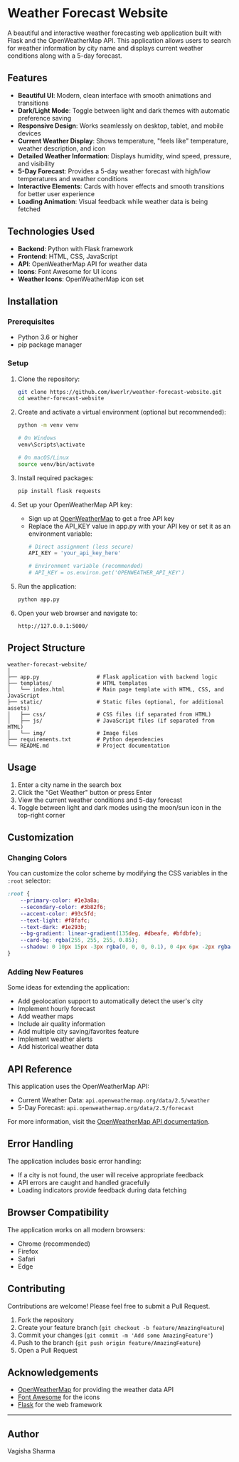 # Weather Forecast Website

A beautiful and interactive weather forecasting web application built with Flask and the OpenWeatherMap API. This application allows users to search for weather information by city name and displays current weather conditions along with a 5-day forecast.


## Features

- **Beautiful UI**: Modern, clean interface with smooth animations and transitions
- **Dark/Light Mode**: Toggle between light and dark themes with automatic preference saving
- **Responsive Design**: Works seamlessly on desktop, tablet, and mobile devices
- **Current Weather Display**: Shows temperature, "feels like" temperature, weather description, and icon
- **Detailed Weather Information**: Displays humidity, wind speed, pressure, and visibility
- **5-Day Forecast**: Provides a 5-day weather forecast with high/low temperatures and weather conditions
- **Interactive Elements**: Cards with hover effects and smooth transitions for better user experience
- **Loading Animation**: Visual feedback while weather data is being fetched

## Technologies Used

- **Backend**: Python with Flask framework
- **Frontend**: HTML, CSS, JavaScript
- **API**: OpenWeatherMap API for weather data
- **Icons**: Font Awesome for UI icons
- **Weather Icons**: OpenWeatherMap icon set

## Installation

### Prerequisites

- Python 3.6 or higher
- pip package manager

### Setup

1. Clone the repository:
   ```bash
   git clone https://github.com/kwerlr/weather-forecast-website.git
   cd weather-forecast-website
   ```

2. Create and activate a virtual environment (optional but recommended):
   ```bash
   python -m venv venv
   
   # On Windows
   venv\Scripts\activate
   
   # On macOS/Linux
   source venv/bin/activate
   ```

3. Install required packages:
   ```bash
   pip install flask requests
   ```

4. Set up your OpenWeatherMap API key:
   - Sign up at [OpenWeatherMap](https://openweathermap.org/api) to get a free API key
   - Replace the API_KEY value in app.py with your API key or set it as an environment variable:
     ```python
     # Direct assignment (less secure)
     API_KEY = 'your_api_key_here'
     
     # Environment variable (recommended)
     # API_KEY = os.environ.get('OPENWEATHER_API_KEY')
     ```

5. Run the application:
   ```bash
   python app.py
   ```

6. Open your web browser and navigate to:
   ```
   http://127.0.0.1:5000/
   ```

## Project Structure

```
weather-forecast-website/
│
├── app.py                  # Flask application with backend logic
├── templates/              # HTML templates
│   └── index.html          # Main page template with HTML, CSS, and JavaScript
├── static/                 # Static files (optional, for additional assets)
│   ├── css/                # CSS files (if separated from HTML)
│   ├── js/                 # JavaScript files (if separated from HTML)
│   └── img/                # Image files
├── requirements.txt        # Python dependencies
└── README.md               # Project documentation
```

## Usage

1. Enter a city name in the search box
2. Click the "Get Weather" button or press Enter
3. View the current weather conditions and 5-day forecast
4. Toggle between light and dark modes using the moon/sun icon in the top-right corner

## Customization

### Changing Colors

You can customize the color scheme by modifying the CSS variables in the `:root` selector:

```css
:root {
    --primary-color: #1e3a8a;
    --secondary-color: #3b82f6;
    --accent-color: #93c5fd;
    --text-light: #f8fafc;
    --text-dark: #1e293b;
    --bg-gradient: linear-gradient(135deg, #dbeafe, #bfdbfe);
    --card-bg: rgba(255, 255, 255, 0.85);
    --shadow: 0 10px 15px -3px rgba(0, 0, 0, 0.1), 0 4px 6px -2px rgba(0, 0, 0, 0.05);
}
```

### Adding New Features

Some ideas for extending the application:

- Add geolocation support to automatically detect the user's city
- Implement hourly forecast
- Add weather maps
- Include air quality information
- Add multiple city saving/favorites feature
- Implement weather alerts
- Add historical weather data

## API Reference

This application uses the OpenWeatherMap API:

- Current Weather Data: `api.openweathermap.org/data/2.5/weather`
- 5-Day Forecast: `api.openweathermap.org/data/2.5/forecast`

For more information, visit the [OpenWeatherMap API documentation](https://openweathermap.org/api).

## Error Handling

The application includes basic error handling:

- If a city is not found, the user will receive appropriate feedback
- API errors are caught and handled gracefully
- Loading indicators provide feedback during data fetching

## Browser Compatibility

The application works on all modern browsers:

- Chrome (recommended)
- Firefox
- Safari
- Edge

## Contributing

Contributions are welcome! Please feel free to submit a Pull Request.

1. Fork the repository
2. Create your feature branch (`git checkout -b feature/AmazingFeature`)
3. Commit your changes (`git commit -m 'Add some AmazingFeature'`)
4. Push to the branch (`git push origin feature/AmazingFeature`)
5. Open a Pull Request


## Acknowledgements

- [OpenWeatherMap](https://openweathermap.org/) for providing the weather data API
- [Font Awesome](https://fontawesome.com/) for the icons
- [Flask](https://flask.palletsprojects.com/) for the web framework

---

## Author
Vagisha Sharma
